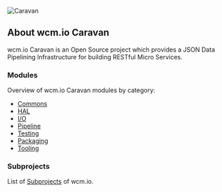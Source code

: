 ![Caravan](images/caravan.gif)

## About wcm.io Caravan

wcm.io Caravan is an Open Source project which provides a JSON Data Pipelining Infrastructure for building RESTful Micro Services.


### Modules

Overview of wcm.io Caravan modules by category:

* [Commons](commons/)
* [HAL](hal/)
* [I/O](io/)
* [Pipeline](pipeline/)
* [Testing](testing/)
* [Packaging](packaging/)
* [Tooling](tooling/)


### Subprojects

List of [Subprojects](http://wcm.io/subprojects.html) of wcm.io.
